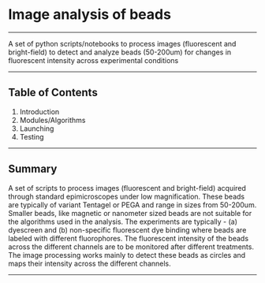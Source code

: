 # Image analysis of beads 

---
A set of python scripts/notebooks to process images (fluorescent and bright-field) to detect and analyze beads (50-200um) for changes in fluorescent intensity across experimental conditions

---

## Table of Contents

1. Introduction
2. Modules/Algorithms
3. Launching
4. Testing

---
## Summary
A set of scripts to process images (fluorescent and bright-field) acquired through standard epimicroscopes under low magnification. These beads are typically of variant Tentagel or PEGA and range in sizes from 50-200um. Smaller beads, like magnetic or nanometer sized beads are not suitable for the algorithms used in the analysis. The experiments are typically - (a) dyescreen and (b) non-specific fluorescent dye binding where beads are labeled with different fluorophores. The fluorescent intensity of the beads across the different channels are to be monitored after different treatments. The image processing works mainly to detect these beads as circles and maps their intensity across the different channels. 

---



